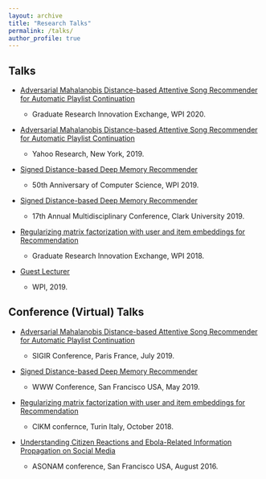 ```yaml
---
layout: archive
title: "Research Talks"
permalink: /talks/
author_profile: true
---
```


## Talks

* [Adversarial Mahalanobis Distance-based Attentive Song Recommender for Automatic Playlist Continuation]()
  * Graduate Research Innovation Exchange, WPI 2020.

* [Adversarial Mahalanobis Distance-based Attentive Song Recommender for Automatic Playlist Continuation]()
  * Yahoo Research, New York, 2019.

* [Signed Distance-based Deep Memory Recommender]()
  * 50th Anniversary of Computer Science, WPI 2019.

* [Signed Distance-based Deep Memory Recommender]()
  * 17th Annual Multidisciplinary Conference, Clark University 2019.

* [Regularizing matrix factorization with user and item embeddings for Recommendation]()
  * Graduate Research Innovation Exchange, WPI 2018.

* [Guest Lecturer]()
  * WPI, 2019.



## Conference (Virtual) Talks

* [Adversarial Mahalanobis Distance-based Attentive Song Recommender for Automatic Playlist Continuation]()
  * SIGIR Conference, Paris France, July 2019.

* [Signed Distance-based Deep Memory Recommender]()
  * WWW Conference, San Francisco USA, May 2019.

* [Regularizing matrix factorization with user and item embeddings for Recommendation]()
  * CIKM confernce, Turin Italy, October 2018.

* [Understanding Citizen Reactions and Ebola-Related Information Propagation on Social Media]()
  * ASONAM conference, San Francisco USA, August 2016.
